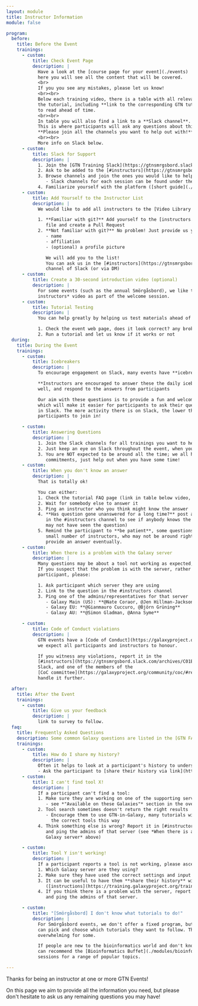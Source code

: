 ```yaml
---
layout: module
title: Instructor Information
module: false

program:
  before:
    title: Before the Event
    trainings:
      - custom:
          title: Check Event Page
          description: |
            Have a look at the [course page for your event](./events)
            here you will see all the content that will be covered.
            <br>
            If you you see any mistakes, please let us know!
            <br><br>
            Below each training video, there is a table with all relevant information regarding
            the tutorial, including **link to the corresponding GTN tutorial**, which you may wish
            to read ahead of time.
            <br><br>
            In table you will also find a link to a **Slack channel**.
            This is where participants will ask any questions about this tutorial.
            **Please join all the channels you want to help out with!**.
            <br><br>
            More info on Slack below.
      - custom:
          title: Slack for Support
          description: |
            1. Join the [GTN Training Slack](https://gtnsmrgsbord.slack.com/), using this [invite link](https://join.slack.com/t/gtnsmrgsbord/shared_invite/zt-x7vinbs1-BA~Kht6N86JBhDq0uTIVdQ")
            2. Ask to be added to the [#instructors](https://gtnsmrgsbord.slack.com/archives/C01ES97MZBN) channel.
            3. Browse channels and join the ones you would like to help with!
               - Slack channels for each session can be found under the videos on the event page.
            4. Familiarize yourself with the platform ([short guide](./slack.html))
      - custom:
          title: Add Yourself to the Instructor List
          description: |
            We would like to add all instructors to the [Video Library Hall-of-Fame](./contributors)! (And to your event page).

            1. **Familiar with git?** Add yourself to the [instructors.yaml](https://github.com/gallantries/video-library/blob/main/docs/instructors.yaml)
               file and create a Pull Request
            2. **Not familiar with git?** No problem! Just provide us your
               - name
               - affiliation
               - (optional) a profile picture

               We will add you to the list!
               You can ask us in the [#instructors](https://gtnsmrgsbord.slack.com/archives/C01ES97MZBN)
               channel of Slack (or via DM)
      - custom:
          title: Create a 30-second introduction video (optional)
          description: |
            For some events (such as the annual Smörgåsbord), we like to have a *Meet your
            instructors* video as part of the welcome session.
      - custom:
          title: Tutorial Testing
          description: |
            You can help greatly by helping us test materials ahead of time!

            1. Check the event web page, does it look correct? any broken links? etc
            2. Run a tutorial and let us know if it works or not
  during:
    title: During the Event
    trainings:
      - custom:
          title: Icebreakers
          description: |
            To encourage engagement on Slack, many events have **icebreaker questions**

            **Instructors are encouraged to answer these the daily icebreakers** in Slack as
            well, and respond to the answers from participants

            Our aim with these questions is to provide a fun and welcoming environment for all,
            which will make it easier for participants to ask their questions about the tutorials
            in Slack. The more activity there is on Slack, the lower the barrier for shy
            participants to join in!

      - custom:
          title: Answering Questions
          description: |
            1. Join the Slack channels for all trainings you want to help out with.
            2. Just keep an eye on Slack throughout the event, when you can.
            3. You are NOT expected to be around all the time; we all have jobs and other
               commitments, just help out when you have some time!
      - custom:
          title: When you don't know an answer
          description: |
            That is totally ok!

            You can either:
            1. Check the tutorial FAQ page (link in table below video, top of Slack channel)
            2. Wait for somebody else to answer it
            3. Ping an instructor who you think might know the answer
            4. **Has question gone unanswered for a long time?** post a link to it
               in the #instructors channel to see if anybody knows the answer (other instructors
               may not have seen the question)
            5. Remind the participant to **be patient**, some questions can only be answered by a
               small number of instructors, who may not be around right now, but they will
               provide an answer eventually.
      - custom:
          title: When there is a problem with the Galaxy server
          description: |
            Many questions may be about a tool not working as expected, or other problems with Galaxy
            If you suspect that the problem is with the server, rather than a mistake by the
            participant, please:

            1. Ask participant which server they are using
            2. Link to the question in the #instructors channel
            3. Ping one of the admins/representatives for that server
               - Galaxy Main (US): **@Nate Coraor, @Jen Hillman-Jackson**
               - Galaxy EU: **@Gianmauro Cuccuro, @Björn Grüning**
               - Galaxy AU: **@Simon Gladman, @Anna Syme**

      - custom:
          title: Code of Conduct violations
          description: |
            GTN events have a [Code of Conduct](https://galaxyproject.org/community/coc/) that
            we expect all participants and instructors to honour.

            If you witness any violations, report it in the
            [#instructors](https://gtnsmrgsbord.slack.com/archives/C01ES97MZBN) channel on
            Slack, and one of the members of the
            [CoC committee](https://galaxyproject.org/community/coc/#reporting-issues) will
            handle it further.

  after:
    title: After the Event
    trainings:
      - custom:
          title: Give us your feedback
          description: |
            link to survey to follow.
  faq:
    title: Frequently Asked Questions
    description: Some common Galaxy questions are listed in the [GTN FAQ page](https://training.galaxyproject.org/training-material/faqs/galaxy/). The icon behind each FAQ title will take you to the FAQ page, which you can easily share with participants.
    trainings:
      - custom:
          title: How do I share my history?
          description: |
            Often it helps to look at a participant's history to understand their problem better.
            - Ask the participant to [share their history via link](https://training.galaxyproject.org/training-material/faqs/galaxy/histories_sharing.html) and post it in Slack.
      - custom:
          title: I can't find tool X!
          description: |
            If a participant can't find a tool:
            1. Make sure they are working on one of the supporting servers
               - see *"Available on these Galaxies"* section in the overview box at top of tutorial.
            2. Tool search sometimes doesn't return the right results
               - Encourage them to use GTN-in-Galaxy, many tutorials will have direct links to
                 the correct tools this way
            4. Think something else is wrong? Report it in [#instructors](https://gtnsmrgsbord.slack.com/archives/C01ES97MZBN) channel
               and ping the admins of that server (see *When there is a problem with the
               Galaxy server* above)

      - custom:
          title: Tool Y isn't working!
          description: |
            If a participant reports a tool is not working, please ascertain:
            1. Which Galaxy server are they using?
            2. Make sure they have used the correct settings and input files
            3. It can be useful to have them **share their history** with you
               ([instructions](https://training.galaxyproject.org/training-material/faqs/galaxy/histories_sharing.html))
            4. If you think there is a problem with the server, report it in [#instructors](https://gtnsmrgsbord.slack.com/archives/C01ES97MZBN) channel
               and ping the admins of that server.

      - custom:
          title: "[Smörgåsbord] I don't know what tutorials to do!"
          description: |
            For Smörgåsbord events, we don't offer a fixed program, but participants
            can pick and choose which tutorials they want to follow. This flexibility can be
            overwhelming for some.

            If people are new to the bioinformatics world and don't know where to start, you
            can recommend the [Bioinformatics Buffet](./modules/bioinformatics-buffet) module. This covers the introductory
            sessions for a range of popular topics.

---
```


Thanks for being an instructor at one or more GTN Events!

On this page we aim to provide all the information you need, but please don't hesitate to ask us any remaining questions you may have!


